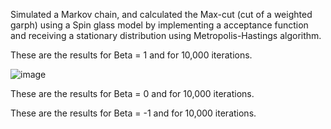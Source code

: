 
Simulated a Markov chain, and calculated the Max-cut (cut of a weighted garph) using a Spin glass model by implementing a acceptance function and receiving a stationary distribution using Metropolis-Hastings algorithm.

These are the results for Beta = 1 and for 10,000 iterations.

![image](https://github.com/Sushi0998/CodeInR/assets/99321988/2dd3f2d7-e4da-4c9f-a0af-34b0ce824292)


These are the results for Beta = 0 and for 10,000 iterations.

These are the results for Beta = -1 and for 10,000 iterations.
